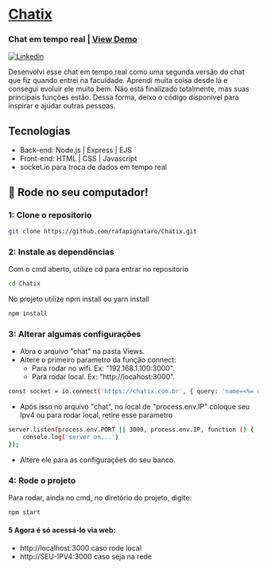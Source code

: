 <br />
<a href="https://chatix.com.br">
  <h1>Chatix</h1>
</a>
<h3>Chat em tempo real | <a href="https://chatix.com.br">View Demo</a></h3>
<a href="https://www.linkedin.com/in/rafael-pignataro/"><img alt="Linkedin" src="https://img.shields.io/badge/-Linkedin-blue" /></a>
</p>

Desenvolvi esse chat em tempo real como uma segunda versão do chat que fiz quando entrei na faculdade. Aprendi muita coisa desde lá e consegui evoluir ele muito bem. Não está finalizado totalmente, mas suas principais funções estão. Dessa forma, deixo o código dísponivel para inspirar e ajudar outras pessoas.

## Tecnologias
- Back-end: Node.js | Express | EJS
- Front-end: HTML | CSS | Javascript
- socket.io para troca de dados em tempo real

## :rocket: Rode no seu computador!

### 1: Clone o repositorio

```sh
git clone https://github.com/rafapignataro/Chatix.git
```

### 2: Instale as dependências
Com o cmd aberto, utilize cd para entrar no repositorio

```sh
cd Chatix
```

No projeto utilize npm install ou yarn install
```sh
npm install
```

### 3: Alterar algumas configurações
- Abra o arquivo "chat" na pasta Views.
- Altere o primeiro parametro da função connect:
  - Para rodar no wifi. Ex: "192.168.1.100:3000".
  - Para rodar local. Ex: "http://locahost:3000".
```sh
const socket = io.connect('https://chatix.com.br', { query: 'name=<%= user %>&avatar=<%= avatar %>'});
```
- Após isso no arquivo "chat", no local de "process.env.IP" coloque seu Ipv4 ou para rodar local, retire esse parametro

```sh
server.listen(process.env.PORT || 3000, process.env.IP, function () {
    console.log('server on...')
});
```
- Altere ele para as configurações do seu banco.

### 4: Rode o projeto
Para rodar, ainda no cmd, no diretório do projeto, digite:

```sh
npm start
```

#### 5 Agora é só acessá-lo via web: 
- http://localhost:3000 caso rode local
- http://SEU-IPV4:3000 caso seja na rede
